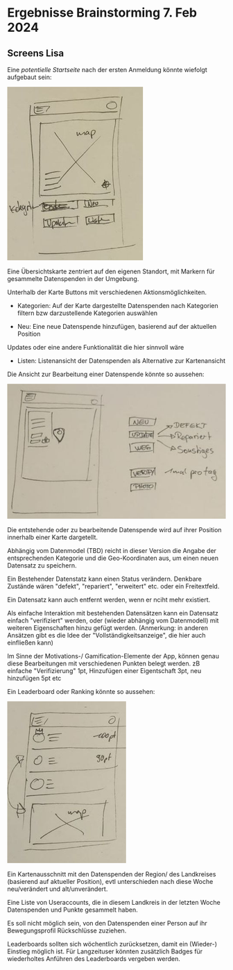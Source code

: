 # Ergebnisse Brainstorming 7. Feb 2024

## Screens Lisa

Eine *potentielle Startseite* nach der ersten Anmeldung könnte wiefolgt aufgebaut sein:

![mockup einer startseite](img/screen-index.jpg)

Eine Übersichtskarte zentriert auf den eigenen Standort, mit Markern für gesammelte Datenspenden in der Umgebung.

Unterhalb der Karte Buttons mit verschiedenen Aktionsmöglichkeiten.

- Kategorien: Auf der Karte dargestellte Datenspenden nach Kategorien filtern bzw darzustellende Kategorien auswählen

- Neu: Eine neue Datenspende hinzufügen, basierend auf der aktuellen Position

Updates oder eine andere Funktionalität die hier sinnvoll wäre

- Listen: Listenansicht der Datenspenden als Alternative zur Kartenansicht

Die Ansicht zur Bearbeitung einer Datenspende könnte so aussehen:

![mockup der datenspende-edit seite](img/screen-edit-marker.jpg)

Die entstehende oder zu bearbeitende Datenspende wird auf ihrer Position innerhalb einer Karte dargetellt.

Abhängig vom Datenmodel (TBD) reicht in dieser Version die Angabe der entsprechenden Kategorie und die Geo-Koordinaten aus, um einen neuen Datensatz zu speichern.

Ein Bestehender Datenstatz kann einen Status verändern. Denkbare Zustände wären "defekt", "repariert", "erweitert" etc. oder ein Freitextfeld.

Ein Datensatz kann auch entfernt werden, wenn er nciht mehr existiert.

Als einfache Interaktion mit bestehenden Datensätzen kann ein Datensatz einfach "verifiziert" werden, oder (wieder abhängig vom Datenmodell) mit weiteren Eigenschaften hinzu gefügt werden. (Anmerkung: in anderen Ansätzen gibt es die Idee der "Vollständigkeitsanzeige", die hier auch einfließen kann)

Im Sinne der Motivations-/ Gamification-Elemente der App, können genau diese Bearbeitungen mit verschiedenen Punkten belegt werden. zB einfache "Verifizierung" 1pt, Hinzufügen einer Eigentschaft 3pt, neu hinzufügen 5pt etc

Ein Leaderboard oder Ranking könnte so aussehen:

![screen leaderboard](img/screen-leaderboard.jpg)

Ein Kartenausschnitt mit den Datenspenden der Region/ des Landkreises (basierend auf aktueller Position), evtl unterschieden nach diese Woche neu/verändert und alt/unverändert.


Eine Liste von Useraccounts, die in diesem Landkreis in der letzten Woche Datenspenden und Punkte gesammelt haben.

Es soll nicht möglich sein, von den Datenspenden einer Person auf ihr Bewegungsprofil Rückschlüsse zuziehen.

Leaderboards sollten sich wöchentlich zurücksetzen, damit ein (Wieder-) Einstieg möglich ist. Für Langzeituser könnten zusätzlich Badges für wiederholtes Anführen des Leaderboards vergeben werden.
